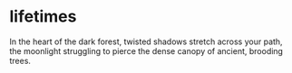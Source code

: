 # lifetimes

In the heart of the dark forest, twisted shadows stretch across your path, the moonlight struggling to pierce the dense canopy of ancient, brooding trees.
